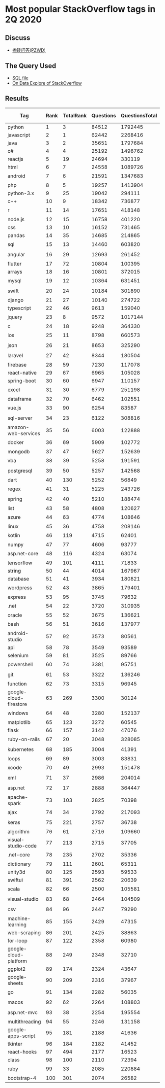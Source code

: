 # Most popular StackOverflow tags in 2Q 2020

## Discuss

- [抛砖问答(PZWD)](https://pzwd.net/d/18)

## The Query Used

- [SQL file](../queries/most-popular-stackoverflow-tags-in-nq-20yy.sql)
- [On Data Explore of StackOverflow](https://data.stackexchange.com/stackoverflow/revision/1460196/1792414/most-popular-stackoverflow-tags-in-2q-2020)

## Results

| Tag                    | Rank | TotalRank | Questions | QuestionsTotal | Rank Changes |
| ---------------------- | ---- | --------- | --------- | -------------- | ------------ |
| python                 | 1    | 3         | 84512     | 1792445        | -            |
| javascript             | 2    | 1         | 62442     | 2268416        | -            |
| java                   | 3    | 2         | 35651     | 1797684        | -            |
| c#                     | 4    | 4         | 25192     | 1496762        | -            |
| reactjs                | 5    | 19        | 24694     | 330119         | ⬆️ 2         |
| html                   | 6    | 7         | 24558     | 1089726        | -            |
| android                | 7    | 6         | 21591     | 1347683        | ⬇️ 2         |
| php                    | 8    | 5         | 19257     | 1413904        | -            |
| python-3.x             | 9    | 25        | 19042     | 294111         | -            |
| c++                    | 10   | 9         | 18342     | 736877         | ⬆️ 2         |
| r                      | 11   | 14        | 17651     | 418148         | ⬇️ 1         |
| node.js                | 12   | 15        | 16758     | 401220         | ⬆️ 1         |
| css                    | 13   | 10        | 16152     | 731465         | ⬆️ 1         |
| pandas                 | 14   | 35        | 14685     | 214865         | ⬆️ 2         |
| sql                    | 15   | 13        | 14460     | 603820         | ⬇️ 4         |
| angular                | 16   | 29        | 12693     | 261452         | ⬇️ 1         |
| flutter                | 17   | 72        | 10804     | 100395         | ⬆️ 9         |
| arrays                 | 18   | 16        | 10801     | 372015         | ⬆️ 2         |
| mysql                  | 19   | 12        | 10364     | 631451         | ⬇️ 2         |
| swift                  | 20   | 24        | 10184     | 301890         | ⬇️ 1         |
| django                 | 21   | 27        | 10140     | 274722         | ⬆️ 1         |
| typescript             | 22   | 46        | 9613      | 159040         | ⬆️ 1         |
| jquery                 | 23   | 8         | 9572      | 1017144        | ⬇️ 5         |
| c                      | 24   | 18        | 9248      | 364330         | ⬆️ 4         |
| ios                    | 25   | 11        | 8798      | 660573         | ⬇️ 4         |
| json                   | 26   | 21        | 8653      | 325290         | ⬇️ 1         |
| laravel                | 27   | 42        | 8344      | 180504         | ⬇️ 3         |
| firebase               | 28   | 59        | 7230      | 117078         | ⬆️ 8         |
| react-native           | 29   | 67        | 6965      | 105028         | ⬆️ 2         |
| spring-boot            | 30   | 60        | 6947      | 110157         | -            |
| excel                  | 31   | 30        | 6779      | 251198         | ⬇️ 4         |
| dataframe              | 32   | 70        | 6462      | 102551         | ⬆️ 1         |
| vue.js                 | 33   | 90        | 6254      | 83587          | ⬇️ 1         |
| sql-server             | 34   | 23        | 6122      | 308816         | ⬇️ 5         |
| amazon-web-services    | 35   | 56        | 6003      | 122888         | ⬆️ 2         |
| docker                 | 36   | 69        | 5909      | 102772         | ⬇️ 1         |
| mongodb                | 37   | 47        | 5627      | 152639         | ⬆️ 4         |
| vba                    | 38   | 39        | 5258      | 191591         | ⬇️ 4         |
| postgresql             | 39   | 50        | 5257      | 142568         | ⬇️ 1         |
| dart                   | 40   | 130       | 5252      | 56849          | ⬆️ 9         |
| regex                  | 41   | 31        | 5225      | 243726         | ⬇️ 1         |
| spring                 | 42   | 40        | 5210      | 188474         | ⬇️ 3         |
| list                   | 43   | 58        | 4808      | 120627         | ⬆️ 3         |
| azure                  | 44   | 63        | 4774      | 108646         | ⬇️ 2         |
| linux                  | 45   | 36        | 4758      | 208146         | -            |
| kotlin                 | 46   | 119       | 4715      | 62401          | ⬇️ 3         |
| numpy                  | 47   | 77        | 4606      | 93777          | ⬆️ 3         |
| asp.net-core           | 48   | 116       | 4324      | 63074          | ⬇️ 4         |
| tensorflow             | 49   | 101       | 4111      | 71833          | ⬆️ 2         |
| string                 | 50   | 44        | 4014      | 167967         | ⬆️ 2         |
| database               | 51   | 41        | 3934      | 180821         | ⬆️ 3         |
| wordpress              | 52   | 43        | 3865      | 179401         | ⬇️ 4         |
| express                | 53   | 95        | 3745      | 79632          | ⬆️ 6         |
| .net                   | 54   | 22        | 3720      | 310935         | ⬇️ 7         |
| oracle                 | 55   | 52        | 3675      | 136621         | -            |
| bash                   | 56   | 51        | 3616      | 137977         | ⬇️ 3         |
| android-studio         | 57   | 92        | 3573      | 80561          | ⬆️ 8         |
| api                    | 58   | 78        | 3549      | 93589          | ⬆️ 4         |
| selenium               | 59   | 81        | 3525      | 89766          | ⬆️ 1         |
| powershell             | 60   | 74        | 3381      | 95751          | ⬇️ 4         |
| git                    | 61   | 53        | 3322      | 136246         | ⬇️ 4         |
| function               | 62   | 73        | 3315      | 96945          | ⬆️ 8         |
| google-cloud-firestore | 63   | 269       | 3300      | 30124          | ⬆️ 22        |
| windows                | 64   | 48        | 3280      | 152137         | ⬇️ 1         |
| matplotlib             | 65   | 123       | 3272      | 60545          | ⬆️ 7         |
| flask                  | 66   | 157       | 3142      | 47076          | ⬆️ 24        |
| ruby-on-rails          | 67   | 20        | 3048      | 328085         | ⬇️ 9         |
| kubernetes             | 68   | 185       | 3004      | 41391          | ⬇️ 4         |
| loops                  | 69   | 89        | 3003      | 83831          | ⬆️ 2         |
| xcode                  | 70   | 49        | 2993      | 151478         | ⬇️ 2         |
| xml                    | 71   | 37        | 2986      | 204014         | ⬇️ 5         |
| asp.net                | 72   | 17        | 2888      | 364447         | ⬇️ 11        |
| apache-spark           | 73   | 103       | 2825      | 70398          | ⬆️ 3         |
| ajax                   | 74   | 34        | 2792      | 217093         | ⬇️ 5         |
| keras                  | 75   | 221       | 2757      | 36738          | ⬇️ 2         |
| algorithm              | 76   | 61        | 2716      | 109660         | ⬆️ 7         |
| visual-studio-code     | 77   | 213       | 2715      | 37705          | ⬆️ 12        |
| .net-core              | 78   | 235       | 2702      | 35336          | ⬇️ 11        |
| dictionary             | 79   | 111       | 2601      | 65311          | ⬆️ 3         |
| unity3d                | 80   | 125       | 2593      | 59533          | ⬆️ 14        |
| swiftui                | 81   | 391       | 2562      | 20639          | ⬆️ 7         |
| scala                  | 82   | 66        | 2500      | 105581         | ⬇️ 2         |
| visual-studio          | 83   | 68        | 2464      | 104509         | ⬇️ 5         |
| csv                    | 84   | 96        | 2447      | 79290          | ⬇️ 3         |
| machine-learning       | 85   | 155       | 2429      | 47315          | ⬇️ 11        |
| web-scraping           | 86   | 201       | 2425      | 38863          | ⬆️ 13        |
| for-loop               | 87   | 122       | 2358      | 60980          | ⬆️ 5         |
| google-cloud-platform  | 88   | 249       | 2348      | 32710          | ⬇️ 4         |
| ggplot2                | 89   | 174       | 2324      | 43647          | new          |
| google-sheets          | 90   | 209       | 2316      | 37967          | ⬇️ 11        |
| go                     | 91   | 134       | 2282      | 56035          | ⬇️ 5         |
| macos                  | 92   | 62        | 2264      | 108803         | ⬇️ 1         |
| asp.net-mvc            | 93   | 38        | 2254      | 195554         | ⬇️ 18        |
| multithreading         | 94   | 55        | 2246      | 131158         | ⬆️ 1         |
| google-apps-script     | 95   | 181       | 2188      | 41636          | ⬇️ 8         |
| tkinter                | 96   | 184       | 2182      | 41452          | new          |
| react-hooks            | 97   | 494       | 2177      | 16523          | new          |
| class                  | 98   | 100       | 2110      | 72394          | new          |
| ruby                   | 99   | 33        | 2085      | 220884         | ⬇️ 22        |
| bootstrap-4            | 100  | 301       | 2074      | 26582          | new          |
